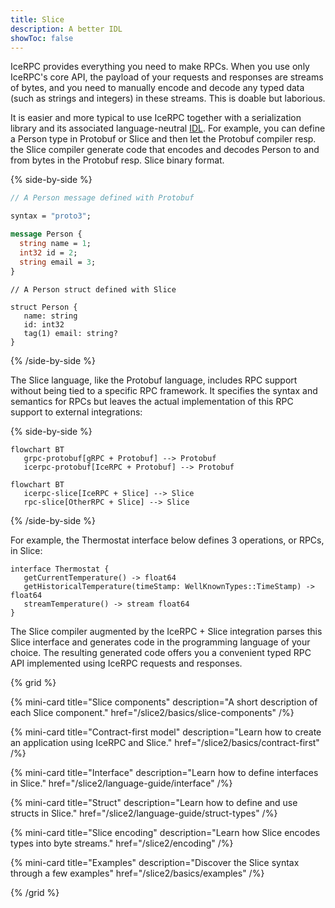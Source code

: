 ```yaml
---
title: Slice
description: A better IDL
showToc: false
---
```


IceRPC provides everything you need to make RPCs. When you use only IceRPC's core API, the payload of your requests
and responses are streams of bytes, and you need to manually encode and decode any typed data (such as strings and
integers) in these streams. This is doable but laborious.

It is easier and more typical to use IceRPC together with a serialization library and its associated language-neutral
[IDL][idl]. For example, you can define a Person type in Protobuf or Slice and then let the Protobuf compiler resp. the
Slice compiler generate code that encodes and decodes Person to and from bytes in the Protobuf resp. Slice binary
format.

{% side-by-side %}
```proto
// A Person message defined with Protobuf

syntax = "proto3";

message Person {
  string name = 1;
  int32 id = 2;
  string email = 3;
}
```

```slice
// A Person struct defined with Slice

struct Person {
   name: string
   id: int32
   tag(1) email: string?
}
```
{% /side-by-side %}

The Slice language, like the Protobuf language, includes RPC support without being tied to a specific RPC framework. It
specifies the syntax and semantics for RPCs but leaves the actual implementation of this RPC support to external
integrations:

{% side-by-side %}

```mermaid
flowchart BT
   grpc-protobuf[gRPC + Protobuf] --> Protobuf
   icerpc-protobuf[IceRPC + Protobuf] --> Protobuf
```

```mermaid
flowchart BT
   icerpc-slice[IceRPC + Slice] --> Slice
   rpc-slice[OtherRPC + Slice] --> Slice

```
{% /side-by-side %}

For example, the Thermostat interface below defines 3 operations, or RPCs, in Slice:

```slice
interface Thermostat {
   getCurrentTemperature() -> float64
   getHistoricalTemperature(timeStamp: WellKnownTypes::TimeStamp) -> float64
   streamTemperature() -> stream float64
}
```

The Slice compiler augmented by the IceRPC + Slice integration parses this Slice interface and generates code in the
programming language of your choice. The resulting generated code offers you a convenient typed RPC API implemented
using IceRPC requests and responses.

{% grid %}

{% mini-card
   title="Slice components"
   description="A short description of each Slice component."
   href="/slice2/basics/slice-components" /%}

{% mini-card
   title="Contract-first model"
   description="Learn how to create an application using IceRPC and Slice."
   href="/slice2/basics/contract-first" /%}

{% mini-card
   title="Interface"
   description="Learn how to define interfaces in Slice."
   href="/slice2/language-guide/interface" /%}

{% mini-card
   title="Struct"
   description="Learn how to define and use structs in Slice."
   href="/slice2/language-guide/struct-types" /%}

{% mini-card
   title="Slice encoding"
   description="Learn how Slice encodes types into byte streams."
   href="/slice2/encoding" /%}

{% mini-card
   title="Examples"
   description="Discover the Slice syntax through a few examples"
   href="/slice2/basics/examples" /%}

{% /grid %}

[icerpc]: ../
[idl]: https://en.wikipedia.org/wiki/Interface_description_language
